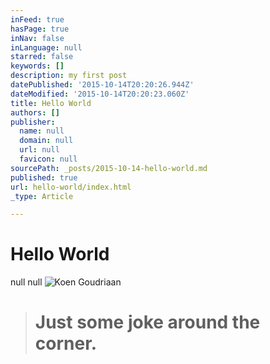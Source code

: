```yaml
---
inFeed: true
hasPage: true
inNav: false
inLanguage: null
starred: false
keywords: []
description: my first post
datePublished: '2015-10-14T20:20:26.944Z'
dateModified: '2015-10-14T20:20:23.060Z'
title: Hello World
authors: []
publisher:
  name: null
  domain: null
  url: null
  favicon: null
sourcePath: _posts/2015-10-14-hello-world.md
published: true
url: hello-world/index.html
_type: Article

---
```

# Hello World
null
null
![Koen Goudriaan](https://the-grid-user-content.s3-us-west-2.amazonaws.com/0af9efc2-0807-444c-84af-fe7d846cb434.jpg)

> # Just some joke around the corner.
> 
>
